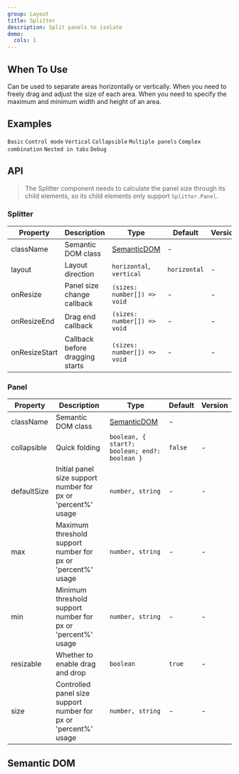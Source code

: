 ```yaml
---
group: Layout
title: Splitter
description: Split panels to isolate
demo:
  cols: 1
---
```


## When To Use

Can be used to separate areas horizontally or vertically. When you need to freely drag and adjust the size of each area. When you need to specify the maximum and minimum width and height of an area.

## Examples

<!-- prettier-ignore -->
<code src="./demo/size.tsx">Basic</code>
<code src="./demo/control.tsx">Control mode</code>
<code src="./demo/vertical.tsx">Vertical</code>
<code src="./demo/collapsible.tsx">Collapsible</code>
<code src="./demo/multiple.tsx">Multiple panels</code>
<code src="./demo/group.tsx">Complex combination</code>
<code src="./demo/nested-in-tabs.tsx" debug>Nested in tabs</code>
<code src="./demo/debug.tsx" debug>Debug</code>

## API

> The Splitter component needs to calculate the panel size through its child elements, so its child elements only support `Splitter.Panel`.

### Splitter

| Property | Description | Type | Default | Version |
| --- | --- | --- | --- | --- |
| className | Semantic DOM class | [SemanticDOM](#semantic-dom) | - |  |
| layout | Layout direction | `horizontal`, `vertical` | `horizontal` | - |
| onResize | Panel size change callback | `(sizes: number[]) => void` | - | - |
| onResizeEnd | Drag end callback | `(sizes: number[]) => void` | - | - |
| onResizeStart | Callback before dragging starts | `(sizes: number[]) => void` | - | - |

### Panel

| Property | Description | Type | Default | Version |
| --- | --- | --- | --- | --- |
| className | Semantic DOM class | [SemanticDOM](#semantic-dom) | - |  |
| collapsible | Quick folding | `boolean, { start?: boolean; end?: boolean }` | `false` | - |
| defaultSize | Initial panel size support number for px or 'percent%' usage | `number, string` | - | - |
| max | Maximum threshold support number for px or 'percent%' usage | `number, string` | - | - |
| min | Minimum threshold support number for px or 'percent%' usage | `number, string` | - | - |
| resizable | Whether to enable drag and drop | `boolean` | `true` | - |
| size | Controlled panel size support number for px or 'percent%' usage | `number, string` | - | - |

## Semantic DOM

<code src="./demo/_semantic.tsx" simplify></code>
